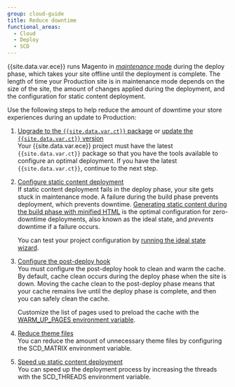 ```yaml
---
group: cloud-guide
title: Reduce downtime
functional_areas:
  - Cloud
  - Deploy
  - SCD
---
```


{{site.data.var.ece}} runs Magento in [_maintenance_ mode]({{page.baseurl}}/config-guide/bootstrap/magento-modes.html#maintenance-mode) during the deploy phase, which takes your site offline until the deployment is complete. The length of time your Production site is in maintenance mode depends on the size of the site, the amount of changes applied during the deployment, and the configuration for static content deployment.

Use the following steps to help reduce the amount of downtime your store experiences during an update to Production:

1.  [Upgrade to the `{{site.data.var.ct}}` package]({{page.baseurl}}/cloud/project/ece-tools-upgrade-project.html) or [update the `{{site.data.var.ct}}` version]({{page.baseurl}}/cloud/project/ece-tools-update.html)  
    Your {{site.data.var.ece}} project must have the latest `{{site.data.var.ct}}` package so that you have the tools available to configure an optimal deployment. If you have the latest `{{site.data.var.ct}}`, continue to the next step.

1.  [Configure static content deployment]({{page.baseurl}}/cloud/deploy/static-content-deployment.html)  
    If static content deployment fails in the deploy phase, your site gets stuck in maintenance mode. A failure during the build phase prevents deployment, which prevents downtime. [Generating static content during the build phase with minified HTML]({{page.baseurl}}/cloud/deploy/static-content-deployment.html#setting-the-scd-on-build) is the optimal configuration for zero-downtime deployments, also known as the ideal state, and _prevents_ downtime if a failure occurs.
    
    You can test your project configuration by [running the ideal state wizard]({{page.baseurl}}/cloud/deploy/smart-wizards.html#verifying-an-ideal-configuration).

1.  [Configure the post-deploy hook]({{page.baseurl}}/cloud/project/project-conf-files_magento-app.html#hooks)  
    You must configure the post-deploy hook to clean and warm the cache. By default, cache clean occurs during the deploy phase when the site is down. Moving the cache clean to the post-deploy phase means that your cache remains live until the deploy phase is complete, and then you can safely clean the cache.

    Customize the list of pages used to preload the cache with the [WARM_UP_PAGES environment variable]({{page.baseurl}}/cloud/env/variables-post-deploy.html#warm_up_pages).

1.  [Reduce theme files]({{page.baseurl}}/cloud/env/variables-deploy.html#scd_matrix)  
    You can reduce the amount of unnecessary theme files by configuring the SCD\_MATRIX environment variable.

1.  [Speed up static content deployment]({{page.baseurl}}/cloud/env/variables-deploy.html#scd_threads)  
    You can speed up the deployment process by increasing the threads with the SCD\_THREADS environment variable.

